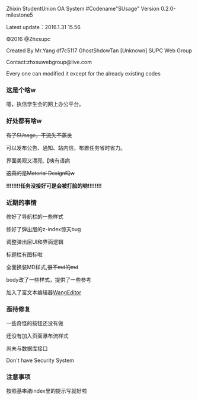 <p>Zhixin StudentUnion OA System #Codename"SUsage" Version 0.2.0-milestone5</p>
<p>Latest update：2016.1.31 15.56</p>
<p>©2016 @Zhxsupc</p>
Created By Mr.Yang 
           df7c5117
           GhostShdowTan
           [Unknown]
           SUPC Web Group
<p>Contact:zhxsuwebgroup@live.com</p>
<p>Every one can modified it except for the already existing codes </p>
<h3>这是个啥w</h3>
  <p>嗯，执信学生会的网上办公平台。</p>
<h3>好处都有啥w</h3>
  <s>有了SUsage，不流失不蒸发</s>
  <p>可以发布公告、通知、站内信，布置任务省时省力。</p>
  <p>界面美观又漂亮,【咦有语病</p><p><s>这真的是Material Design吗w</s></p>
  <b>!!!!!!!!任务没接好可是会被打脸的哟!!!!!!!!</b>
<h3>近期的事情</h3>
  <p>修好了导航栏的一些样式</p>
  <p>修好了弹出层的z-index惊天bug</p>
  <p>调整弹出层UI和界面逻辑</p>
  <p>标题栏有图标啦</p>
  <p>全面换装MD样式,<s>很不md的md</s></p>
  <p>body改了一些样式，提供了一些参考</p>
  <p>加入了富文本编辑器<a href="http://wangeditor.github.io/" target="_blank">WangEditor</a></p>
<h3>亟待修复</h3>
  <p>一些奇怪的按钮还没有做</p>
  <p>还没有加入页面瀑布流样式</p>
  <p>尚未与数据库接口</p>
  <p>Don't have Security System</p>
<h3>注意事项</h3>
  <p>按照<s>基本法</s>index里的提示写就好啦</p>
  <a href="https://github.com/zhxsuwebgroup/SU_OA/wiki" target="_blank>修改时，欢迎参看我们的wiki</a>
